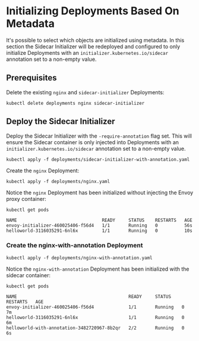 # Initializing Deployments Based On Metadata

It's possible to select which objects are initialized using metadata. In this section the Sidecar Initializer will be redeployed and configured to only initialize Deployments with an `initializer.kubernetes.io/sidecar` annotation set to a non-empty value.

## Prerequisites

Delete the existing `nginx` and `sidecar-initializer` Deployments:

```
kubectl delete deployments nginx sidecar-initializer
```

## Deploy the Sidecar Initializer

Deploy the Sidecar Initializer with the `-require-annotation` flag set. This will ensure the Sidecar container is only injected into Deployments with an `initializer.kubernetes.io/sidecar` annotation set to a non-empty value.

```
kubectl apply -f deployments/sidecar-initializer-with-annotation.yaml
```

Create the `nginx` Deployment:

```
kubectl apply -f deployments/nginx.yaml 
```

Notice the `nginx` Deployment has been initialized without injecting the Envoy proxy container:

```
kubectl get pods
```
```
NAME                                READY     STATUS    RESTARTS   AGE
envoy-initializer-460025406-f56d4   1/1       Running   0          56s
helloworld-3116035291-6nl6x         1/1       Running   0          10s
```

### Create the nginx-with-annotation Deployment

```
kubectl apply -f deployments/nginx-with-annotation.yaml
```

Notice the `nginx-with-annotation` Deployment has been initialized with the sidecar container:

```
kubectl get pods
```
```
NAME                                          READY     STATUS    RESTARTS   AGE
envoy-initializer-460025406-f56d4             1/1       Running   0          7m
helloworld-3116035291-6nl6x                   1/1       Running   0          6m
helloworld-with-annotation-3482720967-8b2qr   2/2       Running   0          6s
```
